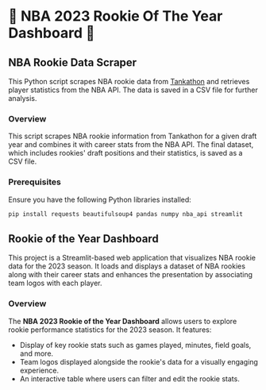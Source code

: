 # :basketball: NBA 2023 Rookie Of The Year Dashboard :basketball:
## NBA Rookie Data Scraper

This Python script scrapes NBA rookie data from [Tankathon](https://www.tankathon.com) and retrieves player statistics from the NBA API. The data is saved in a CSV file for further analysis.

### Overview

This script scrapes NBA rookie information from Tankathon for a given draft year and combines it with career stats from the NBA API. The final dataset, which includes rookies' draft positions and their statistics, is saved as a CSV file.

### Prerequisites

Ensure you have the following Python libraries installed:

```bash
pip install requests beautifulsoup4 pandas numpy nba_api streamlit
```

## Rookie of the Year Dashboard
This project is a Streamlit-based web application that visualizes NBA rookie data for the 2023 season. It loads and displays a dataset of NBA rookies along with their career stats and enhances the presentation by associating team logos with each player.
### Overview

The **NBA 2023 Rookie of the Year Dashboard** allows users to explore rookie performance statistics for the 2023 season. It features:

- Display of key rookie stats such as games played, minutes, field goals, and more.
- Team logos displayed alongside the rookie's data for a visually engaging experience.
- An interactive table where users can filter and edit the rookie stats.

